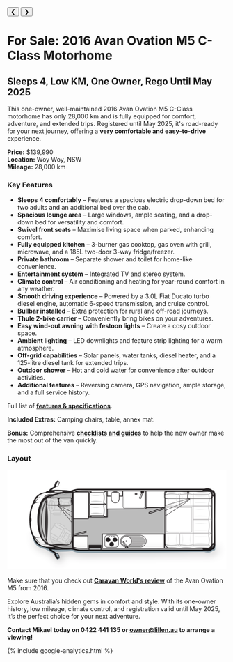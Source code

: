 
<link href="styles/custom.css" rel="stylesheet" />

<div class="carousel">
  <div class="carousel-container">
    <!-- Images will be dynamically loaded here -->
  </div>
  <button class="prev" onclick="previousImage()">&#10094;</button>
  <button class="next" onclick="nextImage()">&#10095;</button>
</div>

<div class="photo-caption" id="photo-caption"></div>

<div class="thumbnails">
  <div class="thumbnail-scroll">
    <!-- Thumbnails will be dynamically loaded here -->
  </div>
</div>

# For Sale: 2016 Avan Ovation M5 C-Class Motorhome
## Sleeps 4, Low KM, One Owner, Rego Until May 2025

This one-owner, well-maintained 2016 Avan Ovation M5 C-Class motorhome has only 28,000 km and is fully equipped for comfort, adventure, and extended trips. Registered until May 2025, it's road-ready for your next journey, offering a **very comfortable and easy-to-drive** experience.

**Price:** $139,990  
**Location:** Woy Woy, NSW  
**Mileage:** 28,000 km  

### Key Features

- **Sleeps 4 comfortably** – Features a spacious electric drop-down bed for two adults and an additional bed over the cab.
- **Spacious lounge area** – Large windows, ample seating, and a drop-down bed for versatility and comfort.
- **Swivel front seats** – Maximise living space when parked, enhancing comfort.
- **Fully equipped kitchen** – 3-burner gas cooktop, gas oven with grill, microwave, and a 185L two-door 3-way fridge/freezer.
- **Private bathroom** – Separate shower and toilet for home-like convenience.
- **Entertainment system** – Integrated TV and stereo system.
- **Climate control** – Air conditioning and heating for year-round comfort in any weather.
- **Smooth driving experience** – Powered by a 3.0L Fiat Ducato turbo diesel engine, automatic 6-speed transmission, and cruise control.
- **Bullbar installed** – Extra protection for rural and off-road journeys.
- **Thule 2-bike carrier** – Conveniently bring bikes on your adventures.
- **Easy wind-out awning with festoon lights** – Create a cosy outdoor space.
- **Ambient lighting** – LED downlights and feature strip lighting for a warm atmosphere.
- **Off-grid capabilities** – Solar panels, water tanks, diesel heater, and a 125-litre diesel tank for extended trips.
- **Outdoor shower** – Hot and cold water for convenience after outdoor activities.
- **Additional features** – Reversing camera, GPS navigation, ample storage, and a full service history.

Full list of **[features & specifications](specifications/index.md)**.

**Included Extras:** Camping chairs, table, annex mat.

**Bonus:** Comprehensive **[checklists and guides](guides/index.md)** to help the new owner make the most out of the van quickly.

### Layout

<a href="images/floorplan.png" target="_blank">
    <img src="images/floorplan.png" />
</a>

Make sure that you check out **[Caravan World's review](review/index.md)** of the Avan Ovation M5 from 2016.

Explore Australia’s hidden gems in comfort and style. With its one-owner history, low mileage, climate control, and registration valid until May 2025, it’s the perfect choice for your next adventure.

**Contact Mikael today on 0422 441 135 or [owner@lillen.au](mailto:owner@lillen.au) to arrange a viewing!**

{% include google-analytics.html %}

<script>
const imagesData = [
    { src: "images/lillen.jpg", alt: "Ready for its next adventure!" },
    { src: "images/window.jpg", alt: "Large panoramic rear window offering scenic views" },
    { src: "images/festoon-lights.jpg", alt: "Spacious awning with festoon lights, compatible with 12V & 240V" },
    { src: "images/left-side.jpg", alt: "Left side view of the motorhome exterior" },
    { src: "images/rear.jpg", alt: "Rear view with Thule bike racks attached" },
    { src: "images/entry.jpg", alt: "Entry door providing easy access to the interior" },
    { src: "images/drivers-seat.jpg", alt: "Comfortable driver's seat for long journeys" },
    { src: "images/front-table.jpg", alt: "Front table setup with swivel chairs, ideal for dining and relaxation" },
    { src: "images/front-table-travelling.jpg", alt: "Compact front table configuration while traveling" },
    { src: "images/kitchen.jpg", alt: "Fully equipped kitchen with modern amenities" },
    { src: "images/lounge-area.jpg", alt: "Comfortable lounge area with large windows for natural light" },
    { src: "images/bed.jpg", alt: "Spacious electric drop-down bed for two adults" },
    { src: "images/bunk-bed.jpg", alt: "Bunk bed over the cab for additional sleeping space" },
    { src: "images/bathroom.jpg", alt: "Well-designed bathroom with a separate shower stall" },
    { src: "images/shower.jpg", alt: "Private shower area with hot and cold water options" },
    { src: "images/odometer.jpg", alt: "Odometer showing less than 28,000 KM, reflecting low mileage" }
];

function loadCarouselImages() {
    const carouselContainer = document.querySelector('.carousel-container');
    const thumbnailScroll = document.querySelector('.thumbnail-scroll');

    // Load carousel images
    imagesData.forEach((image, index) => {
        const imgElement = document.createElement('img');
        imgElement.src = image.src;
        imgElement.alt = image.alt;
        imgElement.style.display = index === 0 ? 'block' : 'none';

        const anchor = document.createElement('a');
        anchor.href = image.src;
        anchor.target = "_blank";
        anchor.appendChild(imgElement);
        carouselContainer.appendChild(anchor);

        // Create corresponding thumbnail
        const thumbnail = document.createElement('img');
        thumbnail.src = image.src;
        thumbnail.alt = image.alt;
        thumbnail.classList.add('thumbnail');
        thumbnail.addEventListener('click', () => showImage(index));
        thumbnailScroll.appendChild(thumbnail);
    });
}

function showImage(index) {
    const images = document.querySelectorAll('.carousel-container img');
    const thumbnails = document.querySelectorAll('.thumbnail');
    const caption = document.getElementById('photo-caption');

    images.forEach((img, i) => {
        img.style.display = i === index ? 'block' : 'none';
    });

    // Track and highlight active thumbnail
    thumbnails.forEach((thumb, i) => {
        thumb.classList.toggle('active', i === index);
        if (i === index) {
            // Scroll the active thumbnail into view
            thumb.scrollIntoView({ behavior: 'smooth', inline: 'center', block: 'nearest' });
        }
    });

    // Update the photo caption based on the active image alt text
    caption.textContent = imagesData[index].alt;

    currentIndex = index;
}


function nextImage() {
    currentIndex = (currentIndex + 1) % imagesData.length;
    showImage(currentIndex);
}

function previousImage() {
    currentIndex = (currentIndex - 1 + imagesData.length) % imagesData.length;
    showImage(currentIndex);
}

// Initialize
let currentIndex = 0;
document.addEventListener('DOMContentLoaded', () => {
    loadCarouselImages();
    showImage(0);
});


</script>